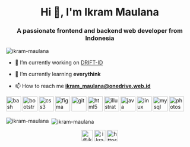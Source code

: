 <h1 align="center">Hi 👋, I'm Ikram Maulana</h1>
<h3 align="center">A passionate frontend and backend web developer from Indonesia</h3>

<p align="left"> <img src="https://komarev.com/ghpvc/?username=ikram-maulana" alt="ikram-maulana" /> </p>

- 🔭 I’m currently working on [DRIFT-ID](https://github.com/DRIFT-ID/drift)

- 🌱 I’m currently learning **everythink**

- 📫 How to reach me **ikram_maulana@onedrive.web.id**

<p align="left"><img src="https://www.vectorlogo.zone/logos/gnu_bash/gnu_bash-icon.svg" alt="bash" width="40" height="40"/> <img src="https://devicons.github.io/devicon/devicon.git/icons/bootstrap/bootstrap-plain.svg" alt="bootstrap" width="40" height="40"/> <img src="https://devicons.github.io/devicon/devicon.git/icons/css3/css3-original-wordmark.svg" alt="css3" width="40" height="40"/> <img src="https://www.vectorlogo.zone/logos/figma/figma-icon.svg" alt="figma" width="40" height="40"/> <img src="https://www.vectorlogo.zone/logos/git-scm/git-scm-icon.svg" alt="git" width="40" height="40"/> <img src="https://devicons.github.io/devicon/devicon.git/icons/html5/html5-original-wordmark.svg" alt="html5" width="40" height="40"/> <img src="https://www.vectorlogo.zone/logos/adobe_illustrator/adobe_illustrator-icon.svg" alt="illustrator" width="40" height="40"/> <img src="https://devicons.github.io/devicon/devicon.git/icons/java/java-original-wordmark.svg" alt="java" width="40" height="40"/> <img src="https://devicons.github.io/devicon/devicon.git/icons/linux/linux-original.svg" alt="linux" width="40" height="40"/> <img src="https://devicons.github.io/devicon/devicon.git/icons/mysql/mysql-original-wordmark.svg" alt="mysql" width="40" height="40"/> <img src="https://devicons.github.io/devicon/devicon.git/icons/photoshop/photoshop-plain.svg" alt="photoshop" width="40" height="40"/></p><p><img align="left" src="https://github-readme-stats.vercel.app/api/top-langs/?username=ikram-maulana&layout=compact&hide=html" alt="ikram-maulana" /></p>

<p>&nbsp;<img align="center" src="https://github-readme-stats.vercel.app/api?username=Ikram-Maulana&show_icons=true" alt="ikram-maulana" /></p>

<p align="center">
<a href="https://twitter.com/@ikramma55073670" target="blank"><img align="center" src="https://cdn.jsdelivr.net/npm/simple-icons@3.0.1/icons/twitter.svg" alt="@ikramma55073670" height="30" width="30" /></a>
<a href="https://instagram.com/ikram_maulana" target="blank"><img align="center" src="https://cdn.jsdelivr.net/npm/simple-icons@3.0.1/icons/instagram.svg" alt="ikram_maulana" height="30" width="30" /></a>
<a href="https://www.youtube.com/channel/ucz2pbqi3n9opvxhvj1mon1a" target="blank"><img align="center" src="https://cdn.jsdelivr.net/npm/simple-icons@3.0.1/icons/youtube.svg" alt="https://www.youtube.com/channel/ucz2pbqi3n9opvxhvj1mon1a" height="30" width="30" /></a>
</p>
